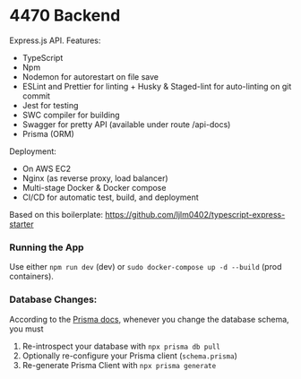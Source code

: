 # 4470 Backend

Express.js API. Features:

- TypeScript
- Npm
- Nodemon for autorestart on file save
- ESLint and Prettier for linting + Husky & Staged-lint for auto-linting on git commit
- Jest for testing
- SWC compiler for building
- Swagger for pretty API (available under route /api-docs)
- Prisma (ORM)

Deployment:

- On AWS EC2
- Nginx (as reverse proxy, load balancer)
- Multi-stage Docker & Docker compose
- CI/CD for automatic test, build, and deployment

Based on this boilerplate: https://github.com/ljlm0402/typescript-express-starter

### Running the App

Use either `npm run dev` (dev) or `sudo docker-compose up -d --build` (prod containers).

### Database Changes:

According to the [Prisma docs](https://www.prisma.io/docs/getting-started/setup-prisma/add-to-existing-project/relational-databases/next-steps-typescript-postgres), whenever you change the database schema, you must

1.  Re-introspect your database with `npx prisma db pull`
2.  Optionally re-configure your Prisma client (`schema.prisma`)
3.  Re-generate Prisma Client with `npx prisma generate`
